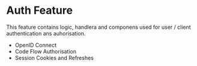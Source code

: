 # Auth Feature
This feature contains logic, handlera and componens used for user / client authentication ans auhorisation.

- OpenID Connect 
- Code Flow Authorisation
- Session Cookies and Refreshes